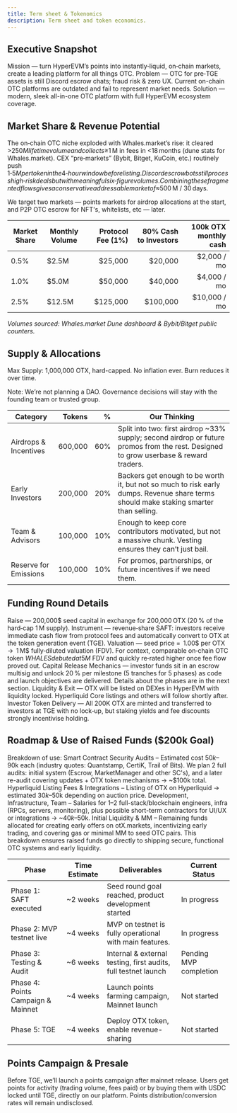 ```yaml
---
title: Term sheet & Tokenomics
description: Term sheet and token economics.
---
```


## Executive Snapshot
Mission — turn HyperEVM’s points into instantly‑liquid, on‑chain markets, create a leading platform for all things OTC. 
Problem — OTC for pre‑TGE assets is still Discord escrow chats; fraud risk & zero UX. Current on-chain OTC platforms are outdated and fail to represent market needs.
Solution — modern, sleek all-in-one OTC platform with full HyperEVM ecosystem coverage.

## Market Share & Revenue Potential
The on‑chain OTC niche exploded with Whales.market’s rise: it cleared >$250 M lifetime volume and collects ≥$1 M in fees in <18 months (dune stats for Whales.market). CEX “pre‑markets” (Bybit, Bitget, KuCoin, etc.) routinely push $1‑5 M per token in the 4‑hour window before listing. Discord escrow bots still process high‑risk deals but with meaningful six‑figure volumes. Combining these fragmented flows gives a conservative addressable market of ≈ $500 M / 30 days.

We target two markets — points markets for airdrop allocations at the start, and P2P OTC escrow for NFT's, whitelists, etc — later.

| Market Share | Monthly Volume | Protocol Fee (1%) | 80% Cash to Investors | 100k OTX monthly cash |
| --- | --- | ---: | ---: | ---: |
| 0.5% | $2.5M | $25,000 | $20,000 | $2,000 / mo |
| 1.0% | $5.0M | $50,000 | $40,000 | $4,000 / mo |
| 2.5% | $12.5M | $125,000 | $100,000 | $10,000 / mo |

_Volumes sourced: Whales.market Dune dashboard & Bybit/Bitget public counters._

## Supply & Allocations
Max Supply: 1,000,000 OTX, hard-capped. No inflation ever. Burn reduces it over time.

Note: We’re not planning a DAO. Governance decisions will stay with the founding team or trusted group.

| Category | Tokens | % | Our Thinking |
| --- | ---: | ---: | --- |
| Airdrops & Incentives | 600,000 | 60% | Split into two: first airdrop ~33% supply; second airdrop or future promos from the rest. Designed to grow userbase & reward traders. |
| Early Investors | 200,000 | 20% | Backers get enough to be worth it, but not so much to risk early dumps. Revenue share terms should make staking smarter than selling. |
| Team & Advisors | 100,000 | 10% | Enough to keep core contributors motivated, but not a massive chunk. Vesting ensures they can’t just bail. |
| Reserve for Emissions | 100,000 | 10% | For promos, partnerships, or future incentives if we need them. |

## Funding Round Details
Raise — 200,000$ seed capital in exchange for 200,000 OTX (20 % of the hard‑cap 1 M supply).
Instrument — revenue‑share SAFT: investors receive immediate cash flow from protocol fees and automatically convert to OTX at the token generation event (TGE).
Valuation — seed price =  1.00$ per OTX →  1 M$ fully‑diluted valuation (FDV).
For context, comparable on‑chain OTC token $WHALES debuted at 5M$ FDV and quickly re‑rated higher once fee flow proved out.
Capital Release Mechanics — investor funds sit in an escrow multisig and unlock 20 % per milestone (5 tranches for 5 phases) as code and launch objectives are delivered. Details about the phases are in the next section.
Liquidity & Exit — OTX will be listed on DEXes in HyperEVM with liquidity locked. Hyperliquid Core listings and others will follow shortly after. 
Investor Token Delivery — All 200K OTX are minted and transferred to investors at TGE with no lock‑up, but staking yields and fee discounts strongly incentivise holding.
## Roadmap & Use of Raised Funds ($200k Goal)
Breakdown of use:
Smart Contract Security Audits – Estimated cost $50k–$90k each (industry quotes: Quantstamp, CertiK, Trail of Bits). We plan 2 full audits: initial system (Escrow, MarketManager and other SC's), and a later re-audit covering updates + OTX token mechanisms → ~$100k total.
Hyperliquid Listing Fees & Integrations – Listing of OTX on Hyperliquid → estimated $30k–$50k depending on auction price.
Development, Infrastructure, Team – Salaries for 1–2 full-stack/blockchain engineers, infra (RPCs, servers, monitoring), plus possible short-term contractors for UI/UX or integrations → ~$40k–$50k.
Initial Liquidity & MM – Remaining funds allocated for creating early offers on otX.markets, incentivizing early trading, and covering gas or minimal MM to seed OTC pairs.
This breakdown ensures raised funds go directly to shipping secure, functional OTC systems and early liquidity.

| Phase | Time Estimate | Deliverables | Current Status |
| --- | --- | --- | --- |
| Phase 1: SAFT executed | ~2 weeks | Seed round goal reached, product development started | In progress |
| Phase 2: MVP testnet live | ~4 weeks | MVP on testnet is fully operational with main features. | In progress |
| Phase 3: Testing & Audit | ~6 weeks | Internal & external testing, first audits, full testnet launch | Pending MVP completion |
| Phase 4: Points Campaign & Mainnet | ~4 weeks | Launch points farming campaign, Mainnet launch | Not started |
| Phase 5: TGE | ~4 weeks | Deploy OTX token, enable revenue-sharing | Not started |

## Points Campaign & Presale
Before TGE, we’ll launch a points campaign after mainnet release. Users get points for activity (trading volume, fees paid) or by buying them with USDC locked until TGE, directly on our platform. Points distribution/conversion rates will remain undisclosed. 